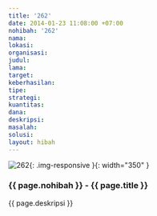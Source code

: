 ```yaml
---
title: '262'
date: 2014-01-23 11:08:00 +07:00
nohibah: '262'
nama:
lokasi:
organisasi:
judul:
lama:
target:
keberhasilan:
tipe:
strategi:
kuantitas:
dana:
deskripsi:
masalah:
solusi:
layout: hibah
---
```


![262](/static/img/hibahcms/262.png){: .img-responsive }{: width="350" }

### {{ page.nohibah }} - {{ page.title }}

{{ page.deskripsi }}
